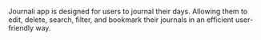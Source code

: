 Journali app is designed for users to journal their days. Allowing them to edit, delete, search, filter, and bookmark their journals in an efficient user-friendly way.
